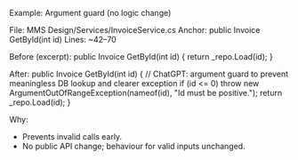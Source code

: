 Example: Argument guard (no logic change)

File: MMS Design/Services/InvoiceService.cs
Anchor: public Invoice GetById(int id)
Lines: ~42–70

Before (excerpt):
public Invoice GetById(int id)
{
    return _repo.Load(id);
}

After:
public Invoice GetById(int id)
{
    // ChatGPT: argument guard to prevent meaningless DB lookup and clearer exception
    if (id <= 0) throw new ArgumentOutOfRangeException(nameof(id), "Id must be positive.");
    return _repo.Load(id);
}

Why:
- Prevents invalid calls early.
- No public API change; behaviour for valid inputs unchanged.
